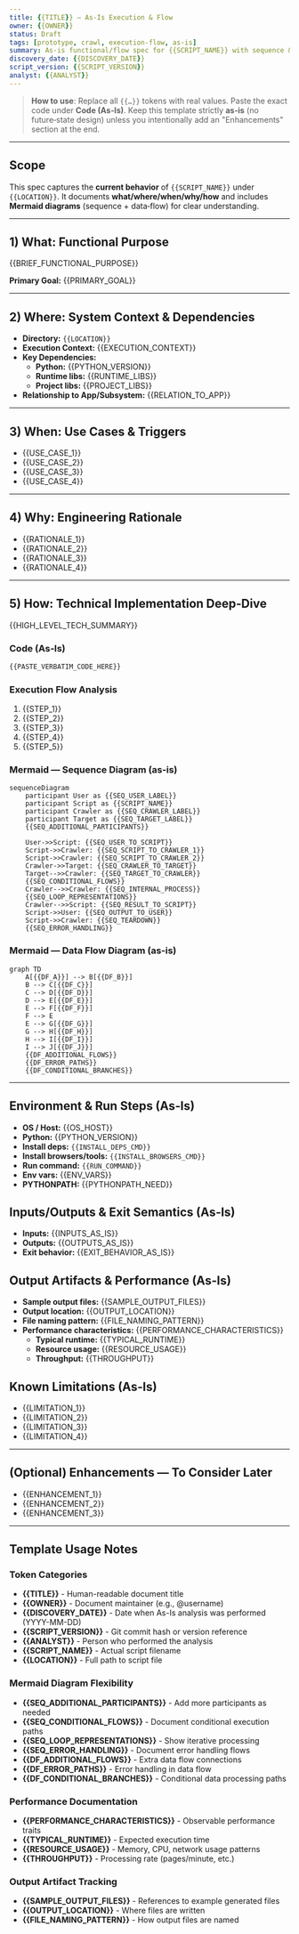 ```yaml
---
title: {{TITLE}} — As‑Is Execution & Flow
owner: {{OWNER}}
status: Draft
tags: [prototype, crawl, execution-flow, as-is]
summary: As‑is functional/flow spec for {{SCRIPT_NAME}} with sequence & data‑flow diagrams.
discovery_date: {{DISCOVERY_DATE}}
script_version: {{SCRIPT_VERSION}}
analyst: {{ANALYST}}
---
```


> **How to use**: Replace all `{{…}}` tokens with real values. Paste the exact code under **Code (As‑Is)**. Keep this template strictly **as‑is** (no future‑state design) unless you intentionally add an "Enhancements" section at the end.

---

## Scope
This spec captures the **current behavior** of `{{SCRIPT_NAME}}` under `{{LOCATION}}`. It documents **what/where/when/why/how** and includes **Mermaid diagrams** (sequence + data‑flow) for clear understanding.

---

## 1) What: Functional Purpose
{{BRIEF_FUNCTIONAL_PURPOSE}}

**Primary Goal:** {{PRIMARY_GOAL}}

---

## 2) Where: System Context & Dependencies
- **Directory:** `{{LOCATION}}`
- **Execution Context:** {{EXECUTION_CONTEXT}}  
- **Key Dependencies:**
  - **Python:** {{PYTHON_VERSION}}
  - **Runtime libs:** {{RUNTIME_LIBS}}  
  - **Project libs:** {{PROJECT_LIBS}}  
- **Relationship to App/Subsystem:** {{RELATION_TO_APP}}

---

## 3) When: Use Cases & Triggers
- {{USE_CASE_1}}
- {{USE_CASE_2}}
- {{USE_CASE_3}}
- {{USE_CASE_4}}

---

## 4) Why: Engineering Rationale
- {{RATIONALE_1}}
- {{RATIONALE_2}}
- {{RATIONALE_3}}
- {{RATIONALE_4}}

---

## 5) How: Technical Implementation Deep‑Dive
{{HIGH_LEVEL_TECH_SUMMARY}}

### Code (As‑Is)
```python
{{PASTE_VERBATIM_CODE_HERE}}
```

### Execution Flow Analysis
1. {{STEP_1}}
2. {{STEP_2}}
3. {{STEP_3}}
4. {{STEP_4}}
5. {{STEP_5}}

### Mermaid — Sequence Diagram (as‑is)
```mermaid
sequenceDiagram
    participant User as {{SEQ_USER_LABEL}}
    participant Script as {{SCRIPT_NAME}}
    participant Crawler as {{SEQ_CRAWLER_LABEL}}
    participant Target as {{SEQ_TARGET_LABEL}}
    {{SEQ_ADDITIONAL_PARTICIPANTS}}

    User->>Script: {{SEQ_USER_TO_SCRIPT}}
    Script->>Crawler: {{SEQ_SCRIPT_TO_CRAWLER_1}}
    Script->>Crawler: {{SEQ_SCRIPT_TO_CRAWLER_2}}
    Crawler->>Target: {{SEQ_CRAWLER_TO_TARGET}}
    Target-->>Crawler: {{SEQ_TARGET_TO_CRAWLER}}
    {{SEQ_CONDITIONAL_FLOWS}}
    Crawler-->>Crawler: {{SEQ_INTERNAL_PROCESS}}
    {{SEQ_LOOP_REPRESENTATIONS}}
    Crawler-->>Script: {{SEQ_RESULT_TO_SCRIPT}}
    Script->>User: {{SEQ_OUTPUT_TO_USER}}
    Script->>Crawler: {{SEQ_TEARDOWN}}
    {{SEQ_ERROR_HANDLING}}
```

### Mermaid — Data Flow Diagram (as‑is)
```mermaid
graph TD
    A[{{DF_A}}] --> B[{{DF_B}}]
    B --> C[{{DF_C}}]
    C --> D[{{DF_D}}]
    D --> E[{{DF_E}}]
    E --> F[{{DF_F}}]
    F --> E
    E --> G[{{DF_G}}]
    G --> H[{{DF_H}}]
    H --> I[{{DF_I}}]
    I --> J[{{DF_J}}]
    {{DF_ADDITIONAL_FLOWS}}
    {{DF_ERROR_PATHS}}
    {{DF_CONDITIONAL_BRANCHES}}
```

---

## Environment & Run Steps (As‑Is)
- **OS / Host:** {{OS_HOST}}
- **Python:** {{PYTHON_VERSION}}
- **Install deps:** `{{INSTALL_DEPS_CMD}}`  
- **Install browsers/tools:** `{{INSTALL_BROWSERS_CMD}}`  
- **Run command:** `{{RUN_COMMAND}}`  
- **Env vars:** {{ENV_VARS}}
- **PYTHONPATH:** {{PYTHONPATH_NEED}}

## Inputs/Outputs & Exit Semantics (As‑Is)
- **Inputs:** {{INPUTS_AS_IS}}  
- **Outputs:** {{OUTPUTS_AS_IS}}  
- **Exit behavior:** {{EXIT_BEHAVIOR_AS_IS}}

## Output Artifacts & Performance (As‑Is)
- **Sample output files:** {{SAMPLE_OUTPUT_FILES}}
- **Output location:** {{OUTPUT_LOCATION}}
- **File naming pattern:** {{FILE_NAMING_PATTERN}}
- **Performance characteristics:** {{PERFORMANCE_CHARACTERISTICS}}
  - **Typical runtime:** {{TYPICAL_RUNTIME}}
  - **Resource usage:** {{RESOURCE_USAGE}}
  - **Throughput:** {{THROUGHPUT}}

## Known Limitations (As‑Is)
- {{LIMITATION_1}}
- {{LIMITATION_2}}
- {{LIMITATION_3}}
- {{LIMITATION_4}}

---

<!-- Optional: only include if you explicitly want forward‑looking notes -->
## (Optional) Enhancements — To Consider Later
- {{ENHANCEMENT_1}}
- {{ENHANCEMENT_2}}
- {{ENHANCEMENT_3}}

---

## Template Usage Notes

### Token Categories
- **{{TITLE}}** - Human-readable document title
- **{{OWNER}}** - Document maintainer (e.g., @username)
- **{{DISCOVERY_DATE}}** - Date when As-Is analysis was performed (YYYY-MM-DD)
- **{{SCRIPT_VERSION}}** - Git commit hash or version reference
- **{{ANALYST}}** - Person who performed the analysis
- **{{SCRIPT_NAME}}** - Actual script filename
- **{{LOCATION}}** - Full path to script file

### Mermaid Diagram Flexibility
- **{{SEQ_ADDITIONAL_PARTICIPANTS}}** - Add more participants as needed
- **{{SEQ_CONDITIONAL_FLOWS}}** - Document conditional execution paths
- **{{SEQ_LOOP_REPRESENTATIONS}}** - Show iterative processing
- **{{SEQ_ERROR_HANDLING}}** - Document error handling flows
- **{{DF_ADDITIONAL_FLOWS}}** - Extra data flow connections
- **{{DF_ERROR_PATHS}}** - Error handling in data flow
- **{{DF_CONDITIONAL_BRANCHES}}** - Conditional data processing paths

### Performance Documentation
- **{{PERFORMANCE_CHARACTERISTICS}}** - Observable performance traits
- **{{TYPICAL_RUNTIME}}** - Expected execution time
- **{{RESOURCE_USAGE}}** - Memory, CPU, network usage patterns
- **{{THROUGHPUT}}** - Processing rate (pages/minute, etc.)

### Output Artifact Tracking
- **{{SAMPLE_OUTPUT_FILES}}** - References to example generated files
- **{{OUTPUT_LOCATION}}** - Where files are written
- **{{FILE_NAMING_PATTERN}}** - How output files are named
